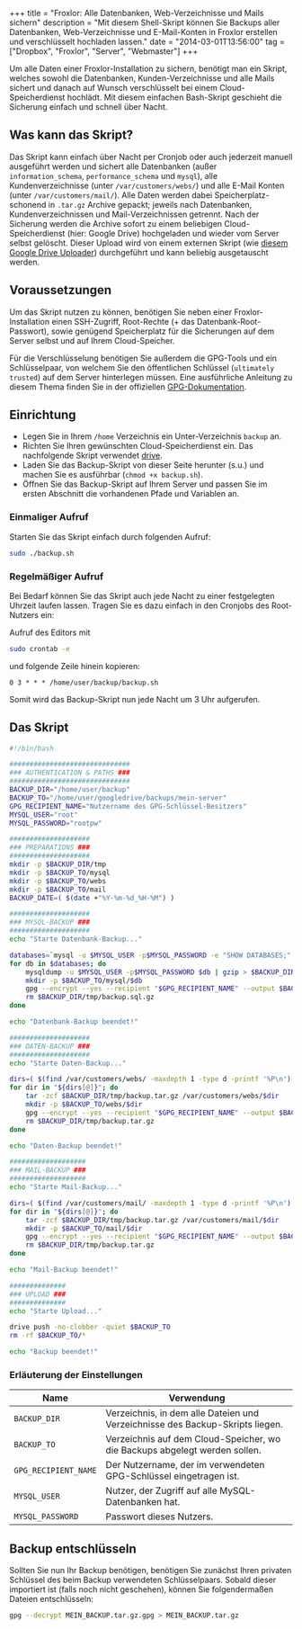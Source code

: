 +++
title       = "Froxlor: Alle Datenbanken, Web-Verzeichnisse und Mails sichern"
description = "Mit diesem Shell-Skript können Sie Backups aller Datenbanken, Web-Verzeichnisse und E-Mail-Konten in Froxlor erstellen und verschlüsselt hochladen lassen."
date        = "2014-03-01T13:56:00"
tag         = ["Dropbox", "Froxlor", "Server", "Webmaster"]
+++

Um alle Daten einer Froxlor-Installation zu sichern, benötigt man ein Skript, welches sowohl die Datenbanken, Kunden-Verzeichnisse und alle Mails sichert und danach auf Wunsch verschlüsselt bei einem Cloud-Speicherdienst hochlädt. Mit diesem einfachen Bash-Skript geschieht die Sicherung einfach und schnell über Nacht.

<!--more-->

## Was kann das Skript?
Das Skript kann einfach über Nacht per Cronjob oder auch jederzeit manuell ausgeführt werden und sichert alle Datenbanken (außer `information_schema`, `performance_schema` und `mysql`), alle Kundenverzeichnisse (unter `/var/customers/webs/`) und alle E-Mail Konten (unter `/var/customers/mail/`).
Alle Daten werden dabei Speicherplatz-schonend in `.tar.gz` Archive gepackt; jeweils nach Datenbanken, Kundenverzeichnissen und Mail-Verzeichnissen getrennt.
Nach der Sicherung werden die Archive sofort zu einem beliebigen Cloud-Speicherdienst (hier: Google Drive) hochgeladen und wieder vom Server selbst gelöscht. Dieser Upload wird von einem externen Skript (wie [diesem Google Drive Uploader](https://github.com/odeke-em/drive)) durchgeführt und kann beliebig ausgetauscht werden.

## Voraussetzungen
Um das Skript nutzen zu können, benötigen Sie neben einer Froxlor-Installation einen SSH-Zugriff, Root-Rechte (+ das Datenbank-Root-Passwort), sowie genügend Speicherplatz für die Sicherungen auf dem Server selbst und auf Ihrem Cloud-Speicher.

Für die Verschlüsselung benötigen Sie außerdem die GPG-Tools und ein Schlüsselpaar, von welchem Sie den öffentlichen Schlüssel (`ultimately trusted`) auf dem Server hinterlegen müssen. Eine ausführliche Anleitung zu diesem Thema finden Sie in der offiziellen [GPG-Dokumentation](https://www.gnupg.org/gph/en/manual.html).

## Einrichtung
* Legen Sie in Ihrem `/home` Verzeichnis ein Unter-Verzeichnis `backup` an.
* Richten Sie Ihren gewünschten Cloud-Speicherdienst ein. Das nachfolgende Skript verwendet [drive](https://github.com/odeke-em/drive).
* Laden Sie das Backup-Skript von dieser Seite herunter (s.u.) und machen Sie es ausführbar (`chmod +x backup.sh`).
* Öffnen Sie das Backup-Skript auf Ihrem Server und passen Sie im ersten Abschnitt die vorhandenen Pfade und Variablen an.

### Einmaliger Aufruf
Starten Sie das Skript einfach durch folgenden Aufruf:
```bash
sudo ./backup.sh
```

### Regelmäßiger Aufruf
Bei Bedarf können Sie das Skript auch jede Nacht zu einer festgelegten Uhrzeit laufen lassen. Tragen Sie es dazu einfach in den Cronjobs des Root-Nutzers ein:

Aufruf des Editors mit
```bash
sudo crontab -e
```
und folgende Zeile hinein kopieren:
```
0 3 * * * /home/user/backup/backup.sh
```

Somit wird das Backup-Skript nun jede Nacht um 3 Uhr aufgerufen.

## Das Skript
```bash
#!/bin/bash

##############################
### AUTHENTICATION & PATHS ###
##############################
BACKUP_DIR="/home/user/backup"
BACKUP_TO="/home/user/googledrive/backups/mein-server"
GPG_RECIPIENT_NAME="Nutzername des GPG-Schlüssel-Besitzers"
MYSQL_USER="root"
MYSQL_PASSWORD="rootpw"

####################
### PREPARATIONS ###
####################
mkdir -p $BACKUP_DIR/tmp
mkdir -p $BACKUP_TO/mysql
mkdir -p $BACKUP_TO/webs
mkdir -p $BACKUP_TO/mail
BACKUP_DATE=( $(date +"%Y-%m-%d_%H-%M") )

####################
### MYSQL-BACKUP ###
####################
echo "Starte Datenbank-Backup..."

databases=`mysql -u $MYSQL_USER -p$MYSQL_PASSWORD -e "SHOW DATABASES;" | grep -Ev "(Database|information_schema|performance_schema|mysql)"`
for db in $databases; do
	mysqldump -u $MYSQL_USER -p$MYSQL_PASSWORD $db | gzip > $BACKUP_DIR/tmp/backup.sql.gz
	mkdir -p $BACKUP_TO/mysql/$db
	gpg --encrypt --yes --recipient "$GPG_RECIPIENT_NAME" --output $BACKUP_TO/mysql/$db/$BACKUP_DATE.sql.gz.gpg $BACKUP_DIR/tmp/backup.sql.gz
	rm $BACKUP_DIR/tmp/backup.sql.gz
done

echo "Datenbank-Backup beendet!"

####################
### DATEN-BACKUP ###
####################
echo "Starte Daten-Backup..."

dirs=( $(find /var/customers/webs/ -maxdepth 1 -type d -printf '%P\n') )
for dir in "${dirs[@]}"; do
	tar -zcf $BACKUP_DIR/tmp/backup.tar.gz /var/customers/webs/$dir
	mkdir -p $BACKUP_TO/webs/$dir
	gpg --encrypt --yes --recipient "$GPG_RECIPIENT_NAME" --output $BACKUP_TO/webs/$dir/$BACKUP_DATE.tar.gz.gpg $BACKUP_DIR/tmp/backup.tar.gz
	rm $BACKUP_DIR/tmp/backup.tar.gz
done

echo "Daten-Backup beendet!"

###################
### MAIL-BACKUP ###
###################
echo "Starte Mail-Backup..."

dirs=( $(find /var/customers/mail/ -maxdepth 1 -type d -printf '%P\n') )
for dir in "${dirs[@]}"; do
	tar -zcf $BACKUP_DIR/tmp/backup.tar.gz /var/customers/mail/$dir
	mkdir -p $BACKUP_TO/mail/$dir
	gpg --encrypt --yes --recipient "$GPG_RECIPIENT_NAME" --output $BACKUP_TO/mail/$dir/$BACKUP_DATE.tar.gz.gpg $BACKUP_DIR/tmp/backup.tar.gz
	rm $BACKUP_DIR/tmp/backup.tar.gz
done

echo "Mail-Backup beendet!"

##############
### UPLOAD ###
##############
echo "Starte Upload..."

drive push -no-clobber -quiet $BACKUP_TO
rm -rf $BACKUP_TO/*

echo "Backup beendet!"
```

### Erläuterung der Einstellungen
| Name                 | Verwendung                                                                    |
|----------------------|-------------------------------------------------------------------------------|
| `BACKUP_DIR`         | Verzeichnis, in dem alle Dateien und Verzeichnisse des Backup-Skripts liegen. |
| `BACKUP_TO`          | Verzeichnis auf dem Cloud-Speicher, wo die Backups abgelegt werden sollen.    |
| `GPG_RECIPIENT_NAME` | Der Nutzername, der im verwendeten GPG-Schlüssel eingetragen ist.             |
| `MYSQL_USER`         | Nutzer, der Zugriff auf alle MySQL-Datenbanken hat.                           |
| `MYSQL_PASSWORD`     | Passwort dieses Nutzers.                                                      |

## Backup entschlüsseln
Sollten Sie nun Ihr Backup benötigen, benötigen Sie zunächst Ihren privaten Schlüssel des beim Backup verwendeten Schlüsselpaars. Sobald dieser importiert ist (falls noch nicht geschehen), können Sie folgendermaßen Dateien entschlüsseln:
```bash
gpg --decrypt MEIN_BACKUP.tar.gz.gpg > MEIN_BACKUP.tar.gz
```
